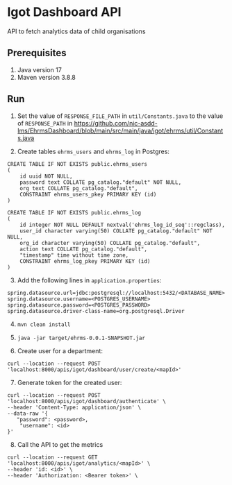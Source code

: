 # Igot Dashboard API
API to fetch analytics data of child organisations

## Prerequisites
1. Java version 17
2. Maven version 3.8.8

## Run
1. Set the value of `RESPONSE_FILE_PATH` in `util/Constants.java` to the value of `RESPONSE_PATH` in https://github.com/nic-asdd-lms/EhrmsDashboard/blob/main/src/main/java/igot/ehrms/util/Constants.java

2. Create tables `ehrms_users` and `ehrms_log` in Postgres:
```
CREATE TABLE IF NOT EXISTS public.ehrms_users
(
    id uuid NOT NULL,
    password text COLLATE pg_catalog."default" NOT NULL,
    org text COLLATE pg_catalog."default",
    CONSTRAINT ehrms_users_pkey PRIMARY KEY (id)
)
```

```
CREATE TABLE IF NOT EXISTS public.ehrms_log
(
    id integer NOT NULL DEFAULT nextval('ehrms_log_id_seq'::regclass),
    user_id character varying(50) COLLATE pg_catalog."default" NOT NULL,
    org_id character varying(50) COLLATE pg_catalog."default",
    action text COLLATE pg_catalog."default",
    "timestamp" time without time zone,
    CONSTRAINT ehrms_log_pkey PRIMARY KEY (id)
)
```

3. Add the following lines in `application.properties`:
```
spring.datasource.url=jdbc:postgresql://localhost:5432/<DATABASE_NAME>
spring.datasource.username=<POSTGRES_USERNAME>
spring.datasource.password=<POSTGRES_PASSWORD>
spring.datasource.driver-class-name=org.postgresql.Driver
``` 
4. `mvn clean install`

5. `java -jar target/ehrms-0.0.1-SNAPSHOT.jar`

6. Create user for a department: 
```
curl --location --request POST 'localhost:8000/apis/igot/dashboard/user/create/<mapId>' 
```

7. Generate token for the created user:
```
curl --location --request POST 'localhost:8000/apis/igot/dashboard/authenticate' \
--header 'Content-Type: application/json' \
--data-raw '{
   "password": <password>,
    "username": <id>
}' 
```

8. Call the API to get the metrics
```
curl --location --request GET 'localhost:8000/apis/igot/analytics/<mapId>' \
--header 'id: <id>' \
--header 'Authorization: <Bearer token>' \
```
